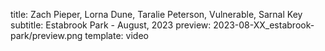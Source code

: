title: Zach Pieper, Lorna Dune, Taralie Peterson, Vulnerable, Sarnal Key
subtitle: Estabrook Park - August, 2023
preview: 2023-08-XX_estabrook-park/preview.png
template: video
